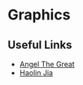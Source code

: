 # Graphics

## Useful Links

- [Angel The Great](https://www.youtube.com/AngeTheGreat)
- [Haolin Jia](https://harrypotterrrr.github.io)